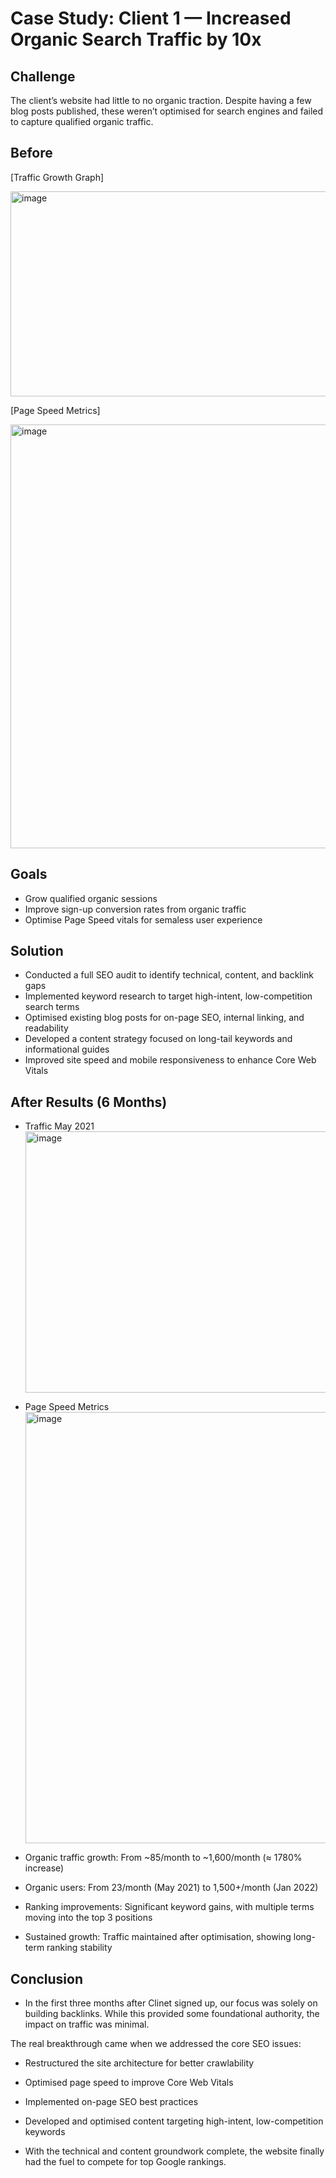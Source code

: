 # Case Study: Client 1 — Increased Organic Search Traffic by 10x

## Challenge
The client’s website had little to no organic traction. Despite having a few blog posts published, these weren’t optimised for search engines and failed to capture qualified organic traffic.

## Before
[Traffic Growth Graph]

<img width="604" height="328" alt="image" src="https://github.com/user-attachments/assets/1026c5ba-a661-41b2-b719-ede9a2f183ff" />

[Page Speed Metrics]

<img width="677" height="678" alt="image" src="https://github.com/user-attachments/assets/fa2c60ce-23b1-4f61-8609-6f3febe1237a"/>

## Goals

- Grow qualified organic sessions
- Improve sign-up conversion rates from organic traffic
- Optimise Page Speed vitals for semaless user experience

## Solution

- Conducted a full SEO audit to identify technical, content, and backlink gaps
- Implemented keyword research to target high-intent, low-competition search terms
- Optimised existing blog posts for on-page SEO, internal linking, and readability
- Developed a content strategy focused on long-tail keywords and informational guides
- Improved site speed and mobile responsiveness to enhance Core Web Vitals

## After Results (6 Months)

- Traffic May 2021 <img width="732" height="418" alt="image" src="https://github.com/user-attachments/assets/f94320d8-8a35-4a4a-a062-497d07d92cd6" />

- Page Speed Metrics <img width="494" height="690" alt="image" src="https://github.com/user-attachments/assets/9e842c15-448e-496b-a1d4-11239ec058e5" />


- Organic traffic growth: From ~85/month to ~1,600/month (≈ 1780% increase)
- Organic users: From 23/month (May 2021) to 1,500+/month (Jan 2022)
- Ranking improvements: Significant keyword gains, with multiple terms moving into the top 3 positions
- Sustained growth: Traffic maintained after optimisation, showing long-term ranking stability

## Conclusion
- In the first three months after Clinet signed up, our focus was solely on building backlinks. While this provided some foundational authority, the impact on traffic was minimal.

The real breakthrough came when we addressed the core SEO issues:

- Restructured the site architecture for better crawlability

- Optimised page speed to improve Core Web Vitals

- Implemented on-page SEO best practices

- Developed and optimised content targeting high-intent, low-competition keywords

- With the technical and content groundwork complete, the website finally had the fuel to compete for top Google rankings.
